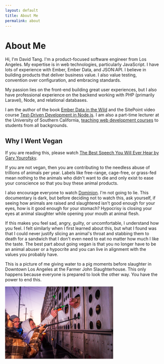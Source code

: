 ```yaml
---
layout: default
title: About Me
permalink: about
---
```

# About Me

Hi, I'm David Tang. I'm a product-focused software engineer from Los Angeles. My expertise is in web technologies, particularly JavaScript. I have lots of experience with Ember, Ember Data, and JSON:API. I believe in building products that deliver business value. I also value testing, convention over configuration, and embracing standards.

My passion lies on the front-end building great user experiences, but I also have professional experience on the backend working with PHP (primarily Laravel), Node, and relational databases.

I am the author of the book [Ember Data in the Wild](https://leanpub.com/emberdatainthewild) and the SitePoint video course [Test-Driven Development in Node.js](https://www.sitepoint.com/premium/courses/master-test-driven-development-in-node-js-2932). I am also a part-time lecturer at the University of Southern California, [teaching web development courses](/teaching) to students from all backgrounds.

## Why I Went Vegan

If you are reading this, please watch [The Best Speech You Will Ever Hear by Gary Yourofsky](http://bit.ly/2ynL4Ds). 

If you are not vegan, then you are contributing to the needless abuse of trillions of animals per year. Labels like free-range, cage-free, or grass-fed mean nothing to the animals who didn't want to die and only exist to ease your conscience so that you buy these animal products. 

I also encourage everyone to watch [Dominion](http://bit.ly/2LSRumI). I'm not going to lie. This documentary is dark, but before deciding not to watch this, ask yourself, if seeing how animals are raised and slaughtered isn't good enough for your eyes, how is it good enough for your stomach? Hypocrisy is closing your eyes at animal slaughter while opening your mouth at animal flesh.

If this makes you feel sad, angry, guilty, or uncomfortable, I understand how you feel. I felt similarly when I first learned about this, but what I found was that I could never justify slicing an animal's throat and stabbing them to death for a sandwich that I don't even need to eat no matter how much I like the taste. The best part about going vegan is that you no longer have to be an animal abuser or a hypocrite and you can live in alignment with the values you probably have.

This is a picture of me giving water to a pig moments before slaughter in Downtown Los Angeles at the Farmer John Slaughterhouse. This only happens because everyone is prepared to look the other way. You have the power to end this.

<img
  src="/images/pig-vigil.jpg"
  alt="picture of me giving water to a pig moments before slaughter"
  style="width: 70%;">
